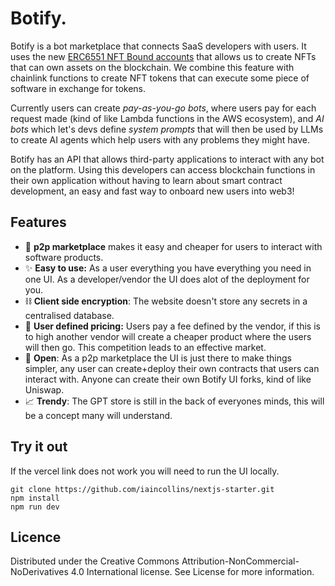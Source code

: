 # Botify.

Botify is a bot marketplace that connects SaaS developers with users. It uses 
the new [ERC6551 NFT Bound accounts](https://eips.ethereum.org/EIPS/eip-6551) that allows us to create NFTs that
can own assets on the blockchain. We combine this 
feature with chainlink functions to create NFT tokens that can execute
some piece of software in exchange for tokens. 

Currently users can create *pay-as-you-go bots*, where users pay for each
request made (kind of like Lambda functions in the AWS ecosystem), 
and *AI bots* which let's devs define *system prompts* that will
then be used by LLMs to create AI agents which help users with any 
problems they might have.

Botify has an API that allows third-party applications to interact with any
bot on the platform. Using this developers can access blockchain functions in their own 
application without having to learn about smart contract development, an easy 
and fast way to onboard new users into web3!

## Features 
* 🛒 **p2p marketplace** makes it easy and cheaper for users to interact with software products.
* ✨ **Easy to use:** As a user everything you have everything you need in one UI. As a developer/vendor the 
UI does alot of the deployment for you.
* ⛓️ **Client side encryption**: The website doesn't store any secrets in a centralised database.
* 💸 **User defined pricing:** Users pay a fee defined by the vendor, if this is to high 
another vendor will create a cheaper product where the users will then go. This 
competition leads to an effective market.
* 📖 **Open**: As a p2p marketplace the UI is just there to make things simpler, any user can
create+deploy their own contracts that users can interact with. Anyone can create their 
own Botify UI forks, kind of like Uniswap.
* 📈 **Trendy**: The GPT store is still in the back of everyones minds, this will 
be a concept many will understand.

## Try it out 
If the vercel link does not work you will need to run the UI locally.

```
git clone https://github.com/iaincollins/nextjs-starter.git
npm install
npm run dev
```

## Licence
Distributed under the Creative Commons Attribution-NonCommercial-NoDerivatives 4.0 International license. See License for more information.

